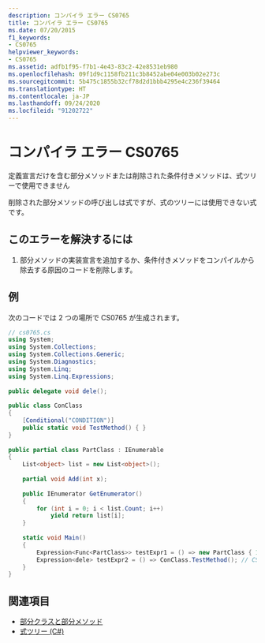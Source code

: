 ```yaml
---
description: コンパイラ エラー CS0765
title: コンパイラ エラー CS0765
ms.date: 07/20/2015
f1_keywords:
- CS0765
helpviewer_keywords:
- CS0765
ms.assetid: adfb1f95-f7b1-4e43-83c2-42e8531eb980
ms.openlocfilehash: 09f1d9c1158fb211c3b8452abe04e003b02e273c
ms.sourcegitcommit: 5b475c1855b32cf78d2d1bbb4295e4c236f39464
ms.translationtype: HT
ms.contentlocale: ja-JP
ms.lasthandoff: 09/24/2020
ms.locfileid: "91202722"
---
```

# <a name="compiler-error-cs0765"></a>コンパイラ エラー CS0765

定義宣言だけを含む部分メソッドまたは削除された条件付きメソッドは、式ツリーで使用できません  
  
 削除された部分メソッドの呼び出しは式ですが、式のツリーには使用できない式です。  
  
## <a name="to-correct-this-error"></a>このエラーを解決するには  
  
1. 部分メソッドの実装宣言を追加するか、条件付きメソッドをコンパイルから除去する原因のコードを削除します。  
  
## <a name="example"></a>例  

 次のコードでは 2 つの場所で CS0765 が生成されます。  
  
```csharp  
// cs0765.cs  
using System;  
using System.Collections;  
using System.Collections.Generic;  
using System.Diagnostics;  
using System.Linq;  
using System.Linq.Expressions;  
  
public delegate void dele();  
  
public class ConClass  
{  
    [Conditional("CONDITION")]  
    public static void TestMethod() { }  
}  
  
public partial class PartClass : IEnumerable  
{  
    List<object> list = new List<object>();  
  
    partial void Add(int x);  
  
    public IEnumerator GetEnumerator()  
    {  
        for (int i = 0; i < list.Count; i++)  
            yield return list[i];  
    }  
  
    static void Main()  
    {  
        Expression<Func<PartClass>> testExpr1 = () => new PartClass { 1, 2 }; // CS0765  
        Expression<dele> testExpr2 = () => ConClass.TestMethod(); // CS0765  
    }  
}  
```  
  
## <a name="see-also"></a>関連項目

- [部分クラスと部分メソッド](../programming-guide/classes-and-structs/partial-classes-and-methods.md)
- [式ツリー (C#)](../programming-guide/concepts/expression-trees/index.md)
